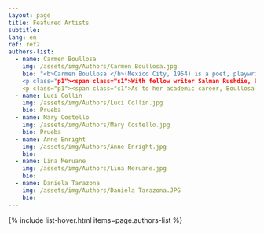 ```yaml
---
layout: page
title: Featured Artists
subtitle:
lang: en
ref: ref2
authors-list:
  - name: Carmen Boullosa
    img: /assets/img/Authors/Carmen Boullosa.jpg
    bio: "<b>Carmen Boullosa </b>(Mexico City, 1954) is a poet, playwright, novelist and essayist.  She has published 18 novels, including <i>Antes</i> (1989)/ <i>Before</i> (2016), <i>Son vacas, somos puercos</i> (1991)/ <i>They’re Cows, We’re Pigs</i> (1997), <i>Llanto</i> (1992), <i>Duerme</i> (1994), <i>Treinta años</i> (1999)/ <i>Leaving Tabasco</i> (2001) y <i>Texas</i> (2013)/ <i>Texas: The Great Theft</i> (2014). Two of her novels were awarded the distinction Best Novel Published in Mexico by <i>Reforma</i> newspaper. She also received the Xavier Villaurrutia Award for Best Mexican Novel, along many other international awards such as the 2015 International Dublin Literary Award and the German <i>Liberatur</i> prize. Her work has been translated into more than eight languages.</span></p>
    <p class="p1"><span class="s1">With fellow writer Salman Rushdie, Boullosa co-founded Mexico City’s House for Persecuted Writers, also known as Casa Citlaltépetl. She has also published art books and mixed media which have been exhibited at Mexican Museum of Modern Art and the New York Public Library.</span></p>
    <p class="p1"><span class="s1">As to her academic career, Boullosa has been a keynote speaker and lectured in Argentina, Ecuador, Venezuela, Colombia, France, Spain, England Germany, and Austria, as well as several American universities such as Brown, UC-Irvine and Princeton. She was also a visiting professor at New York University, San Diego State, Georgetown and La Sorbonne. Her literary work has been the object of abundant scholarly studies.</span></p"
  - name: Luci Collin
    img: /assets/img/Authors/Luci Collin.jpg
    bio: Prueba
  - name: Mary Costello
    img: /assets/img/Authors/Mary Costello.jpg
    bio: Prueba
  - name: Anne Enright
    img: /assets/img/Authors/Anne Enright.jpg
    bio:
  - name: Lina Meruane
    img: /assets/img/Authors/Lina Meruane.jpg
    bio:
  - name: Daniela Tarazona
    img: /assets/img/Authors/Daniela Tarazona.JPG
    bio:
---
```


{% include list-hover.html items=page.authors-list %}
